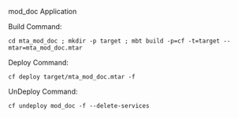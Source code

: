 mod_doc Application

Build Command:
```
cd mta_mod_doc ; mkdir -p target ; mbt build -p=cf -t=target --mtar=mta_mod_doc.mtar
```

Deploy Command:
```
cf deploy target/mta_mod_doc.mtar -f
```

UnDeploy Command:
```
cf undeploy mod_doc -f --delete-services
```
